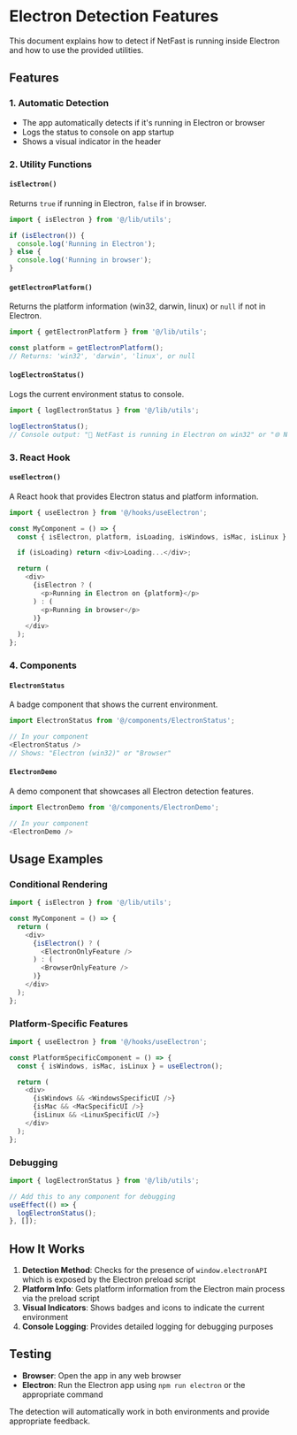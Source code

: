 # Electron Detection Features

This document explains how to detect if NetFast is running inside Electron and how to use the provided utilities.

## Features

### 1. Automatic Detection
- The app automatically detects if it's running in Electron or browser
- Logs the status to console on app startup
- Shows a visual indicator in the header

### 2. Utility Functions

#### `isElectron()`
Returns `true` if running in Electron, `false` if in browser.

```typescript
import { isElectron } from '@/lib/utils';

if (isElectron()) {
  console.log('Running in Electron');
} else {
  console.log('Running in browser');
}
```

#### `getElectronPlatform()`
Returns the platform information (win32, darwin, linux) or `null` if not in Electron.

```typescript
import { getElectronPlatform } from '@/lib/utils';

const platform = getElectronPlatform();
// Returns: 'win32', 'darwin', 'linux', or null
```

#### `logElectronStatus()`
Logs the current environment status to console.

```typescript
import { logElectronStatus } from '@/lib/utils';

logElectronStatus();
// Console output: "🚀 NetFast is running in Electron on win32" or "🌐 NetFast is running in the browser"
```

### 3. React Hook

#### `useElectron()`
A React hook that provides Electron status and platform information.

```typescript
import { useElectron } from '@/hooks/useElectron';

const MyComponent = () => {
  const { isElectron, platform, isLoading, isWindows, isMac, isLinux } = useElectron();

  if (isLoading) return <div>Loading...</div>;

  return (
    <div>
      {isElectron ? (
        <p>Running in Electron on {platform}</p>
      ) : (
        <p>Running in browser</p>
      )}
    </div>
  );
};
```

### 4. Components

#### `ElectronStatus`
A badge component that shows the current environment.

```typescript
import ElectronStatus from '@/components/ElectronStatus';

// In your component
<ElectronStatus />
// Shows: "Electron (win32)" or "Browser"
```

#### `ElectronDemo`
A demo component that showcases all Electron detection features.

```typescript
import ElectronDemo from '@/components/ElectronDemo';

// In your component
<ElectronDemo />
```

## Usage Examples

### Conditional Rendering
```typescript
import { isElectron } from '@/lib/utils';

const MyComponent = () => {
  return (
    <div>
      {isElectron() ? (
        <ElectronOnlyFeature />
      ) : (
        <BrowserOnlyFeature />
      )}
    </div>
  );
};
```

### Platform-Specific Features
```typescript
import { useElectron } from '@/hooks/useElectron';

const PlatformSpecificComponent = () => {
  const { isWindows, isMac, isLinux } = useElectron();

  return (
    <div>
      {isWindows && <WindowsSpecificUI />}
      {isMac && <MacSpecificUI />}
      {isLinux && <LinuxSpecificUI />}
    </div>
  );
};
```

### Debugging
```typescript
import { logElectronStatus } from '@/lib/utils';

// Add this to any component for debugging
useEffect(() => {
  logElectronStatus();
}, []);
```

## How It Works

1. **Detection Method**: Checks for the presence of `window.electronAPI` which is exposed by the Electron preload script
2. **Platform Info**: Gets platform information from the Electron main process via the preload script
3. **Visual Indicators**: Shows badges and icons to indicate the current environment
4. **Console Logging**: Provides detailed logging for debugging purposes

## Testing

- **Browser**: Open the app in any web browser
- **Electron**: Run the Electron app using `npm run electron` or the appropriate command

The detection will automatically work in both environments and provide appropriate feedback. 